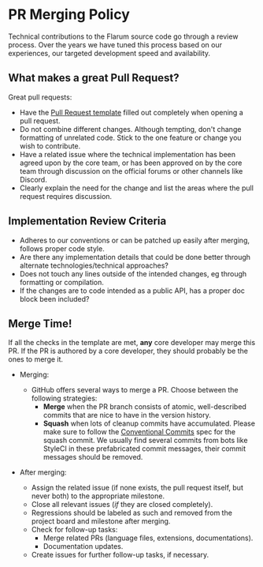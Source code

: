 # PR Merging Policy

Technical contributions to the Flarum source code go through a review process. Over the years we have tuned this process based on our experiences, our targeted development speed and availability.

## What makes a great Pull Request?

Great pull requests:

- Have the [Pull Request template](https://github.com/flarum/.github/blob/main/PULL_REQUEST_TEMPLATE.md) filled out completely when opening a pull request.
- Do not combine different changes. Although tempting, don't change formatting of unrelated code. Stick to the one feature or change you wish to contribute.
- Have a related issue where the technical implementation has been agreed upon by the core team, or has been approved on by the core team through discussion on the official forums or other channels like Discord.
- Clearly explain the need for the change and list the areas where the pull request requires discussion.

## Implementation Review Criteria

- Adheres to our conventions or can be patched up easily after merging, follows proper code style.
- Are there any implementation details that could be done better through alternate technologies/technical approaches?
- Does not touch any lines outside of the intended changes, eg through formatting or compilation.
- If the changes are to code intended as a public API, has a proper doc block been included?

## Merge Time!

If all the checks in the template are met, **any** core developer may merge this PR. If the PR is authored by a core developer, they should probably be the ones to merge it.

- Merging:
  - GitHub offers several ways to merge a PR. Choose between the following strategies:
    - **Merge** when the PR branch consists of atomic, well-described commits that are nice to have in the version history.
    - **Squash** when lots of cleanup commits have accumulated. Please make sure to follow the [Conventional Commits](https://www.conventionalcommits.org/en/v1.0.0/#summary) spec for the squash commit. We usually find several commits from bots like StyleCI in these prefabricated commit messages, their commit messages should be removed.

- After merging:
  - Assign the related issue (if none exists, the pull request itself, but never both) to the appropriate milestone.
  - Close all relevant issues (_if_ they are closed completely).
  - Regressions should be labeled as such and removed from the project board and milestone after merging.
  - Check for follow-up tasks:
    - Merge related PRs (language files, extensions, documentations).
    - Documentation updates.
  - Create issues for further follow-up tasks, if necessary.
